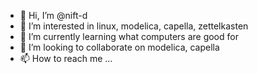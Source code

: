 - 👋 Hi, I’m @nift-d
- 👀 I’m interested in linux, modelica, capella, zettelkasten
- 🌱 I’m currently learning what computers are good for
- 💞️ I’m looking to collaborate on modelica, capella
- 📫 How to reach me ...

<!---
nift-d/nift-d is a ✨ special ✨ repository because its `README.md` (this file) appears on your GitHub profile.
You can click the Preview link to take a look at your changes.
--->

